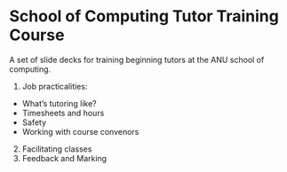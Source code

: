 # School of Computing Tutor Training Course

A set of slide decks for training beginning tutors at the ANU school of computing.

1. Job practicalities:

- What’s tutoring like?
- Timesheets and hours
- Safety
- Working with course convenors
 
2. Facilitating classes
3. Feedback and Marking

